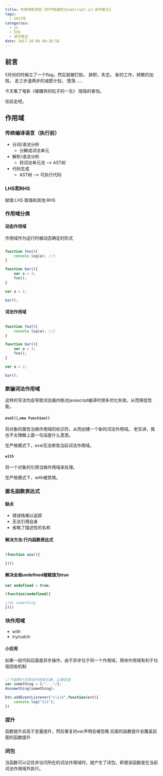 ```yaml
---
title: 作用域和闭包《你不知道的JavaScript-上》读书笔记1
tags:
  - 2017年
categories:
  - js
  - ES6
  - 读书笔记
date: 2017-10-08 00:28:58
---
```


## 前言

5月份的时候立了一个flag，然后就被打脸。
辞职，失恋。
新的工作，频繁的加班。
走三步退两步的减肥计划。
堕落……

今天看了电影《被嫌弃的松子的一生》
隐隐的害怕。

往前走吧。

<!--more-->

## 作用域

### 传统编译语言（执行前）

+ 分词/语法分析
    - 分解成词法单元
+ 解析/语法分析
    - 将词法单元流 --> AST树
+ 代码生成
    - AST树  --> 可执行代码


### LHS和RHS

赋值:LHS
取值和其他:RHS

### 作用域分类

#### 动态作用域

作用域作为运行时被动态确定的形式


```javascript

function foo(){
    console.log(a); //3
}

function bar(){
    var a = 3;
    foo();
}

var a = 2;

bar();

```

#### 词法作用域


```javascript

function foo(){
    console.log(a); //2
}

function bar(){
    var a = 3;
    foo();
}

var a = 2;

bar();

```

### 欺骗词法作用域

这样的写法均会导致浏览器内核对javascript编译时很多优化失效。从而降低性能。

#### `eval()`,`new Function()`

将对象的属性当做作用域的标识符，从而创建一个新的词法作用域。
老实讲，我也不太理解上面一句话是什么意思。

在严格模式下，eval无法修改当前词法作用域。

#### `with`

将一个对象的引用当做作用域来处理。

在严格模式下，with被禁用。

### 匿名函数表达式

#### 缺点

+ 错误栈难以追踪
+ 无法引用自身
+ 省略了描述性的名称

#### 解决方法:行内函数表达式

```javascript

(function aaa(){

})()

```

#### 解决全局undefined被赋值为true

```javascript
var undefined = true;

(function(undefined){

//do something
})()

```

### 块作用域

+ with
+ try/catch

#### 小应用

如果一段代码后面是异步操作，由于异步位于同一个作用域，用块作用域有利于垃圾回收机制

```javascript

//下面两行可用块作用域包裹，以便回收
var something = {/*...*/};
dosomething(something);

btn.addEventListener("click",function(evt){
    console.log("111");
})
```


### 提升

函数提升会高于变量提升，然后重复的var声明会被忽略
后面的函数提升会覆盖前面的函数提升

### 闭包

当函数可以记住并访问所在的词法作用域时，就产生了闭包，即便该函数是在当前词法作用域外执行。


